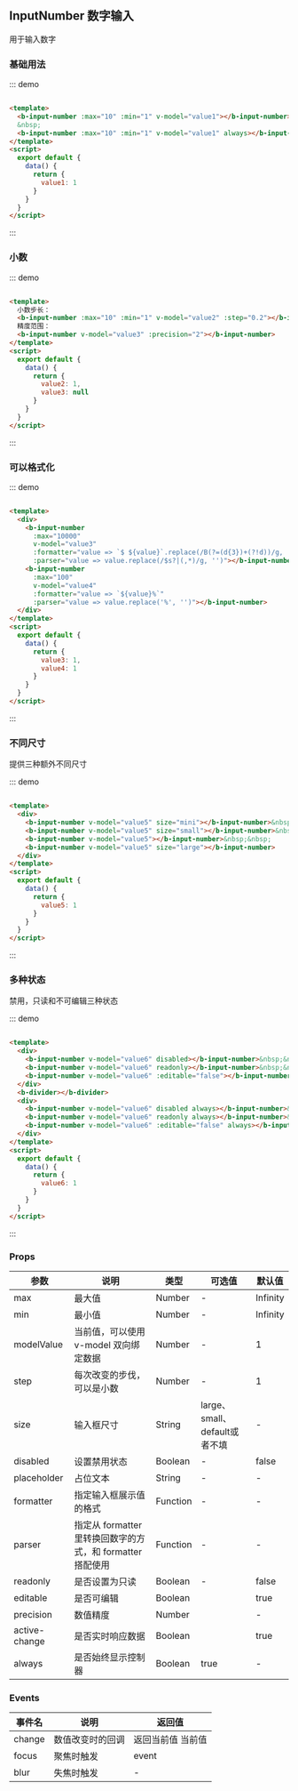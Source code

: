 ## InputNumber 数字输入

<div class="global-anchor">
  <b-anchor :scroll-offset="100">
    <b-anchor-link href="#ji-chu-yong-fa" title="基础用法"></b-anchor-link>
    <b-anchor-link href="#xiao-shu" title="小数"></b-anchor-link>
    <b-anchor-link href="#ke-yi-ge-shi-hua" title="可以格式化"></b-anchor-link>
    <b-anchor-link href="#bu-tong-chi-cun" title="不同尺寸"></b-anchor-link>
    <b-anchor-link href="#duo-zhong-zhuang-tai" title="多种状态"></b-anchor-link>
    <b-anchor-link href="#props" title="Props"></b-anchor-link>
    <b-anchor-link href="#events" title="Events"></b-anchor-link>
  </b-anchor>
</div>

用于输入数字

### 基础用法

::: demo

```html

<template>
  <b-input-number :max="10" :min="1" v-model="value1"></b-input-number>
  &nbsp;
  <b-input-number :max="10" :min="1" v-model="value1" always></b-input-number>
</template>
<script>
  export default {
    data() {
      return {
        value1: 1
      }
    }
  }
</script>
```

:::

### 小数

::: demo

```html

<template>
  小数步长：
  <b-input-number :max="10" :min="1" v-model="value2" :step="0.2"></b-input-number>
  精度范围：
  <b-input-number v-model="value3" :precision="2"></b-input-number>
</template>
<script>
  export default {
    data() {
      return {
        value2: 1,
        value3: null
      }
    }
  }
</script>
```

:::

### 可以格式化

::: demo

```html

<template>
  <div>
    <b-input-number
      :max="10000"
      v-model="value3"
      :formatter="value => `$ ${value}`.replace(/B(?=(d{3})+(?!d))/g, ',')"
      :parser="value => value.replace(/$s?|(,*)/g, '')"></b-input-number>&nbsp;&nbsp;
    <b-input-number
      :max="100"
      v-model="value4"
      :formatter="value => `${value}%`"
      :parser="value => value.replace('%', '')"></b-input-number>
  </div>
</template>
<script>
  export default {
    data() {
      return {
        value3: 1,
        value4: 1
      }
    }
  }
</script>
```

:::

### 不同尺寸

提供三种额外不同尺寸

::: demo

```html

<template>
  <div>
    <b-input-number v-model="value5" size="mini"></b-input-number>&nbsp;
    <b-input-number v-model="value5" size="small"></b-input-number>&nbsp;&nbsp;
    <b-input-number v-model="value5"></b-input-number>&nbsp;&nbsp;
    <b-input-number v-model="value5" size="large"></b-input-number>
  </div>
</template>
<script>
  export default {
    data() {
      return {
        value5: 1
      }
    }
  }
</script>
```

:::

### 多种状态

禁用，只读和不可编辑三种状态

::: demo

```html

<template>
  <div>
    <b-input-number v-model="value6" disabled></b-input-number>&nbsp;&nbsp;
    <b-input-number v-model="value6" readonly></b-input-number>&nbsp;&nbsp;
    <b-input-number v-model="value6" :editable="false"></b-input-number>
  </div>
  <b-divider></b-divider>
  <div>
    <b-input-number v-model="value6" disabled always></b-input-number>&nbsp;&nbsp;
    <b-input-number v-model="value6" readonly always></b-input-number>&nbsp;&nbsp;
    <b-input-number v-model="value6" :editable="false" always></b-input-number>
  </div>
</template>
<script>
  export default {
    data() {
      return {
        value6: 1
      }
    }
  }
</script>
```

:::

### Props

| 参数      | 说明    | 类型      | 可选值       | 默认值   |
|---------- |-------- |---------- |-------------  |-------- |
|max|    最大值    |Number    |-  |Infinity|
|min    |最小值|    Number|    - |Infinity|
|modelValue|    当前值，可以使用 v-model 双向绑定数据|    Number| - |    1|
|step|    每次改变的步伐，可以是小数|    Number| - |    1|
|size    |输入框尺寸|String| large、small、default或者不填|    - |
|disabled|    设置禁用状态    |Boolean| - |    false|
|placeholder|    占位文本|    String| -|    - |
|formatter    |指定输入框展示值的格式|    Function| -|    -|
|parser    |指定从 formatter 里转换回数字的方式，和 formatter 搭配使用|    Function| - |    -|
|readonly    |是否设置为只读|    Boolean|-|    false|
|editable    |是否可编辑|    Boolean| |    true|
|precision    |数值精度|    Number| |    -|
|active-change|    是否实时响应数据|    Boolean| |    true|
| always |    是否始终显示控制器 |    Boolean| true |    - |

### Events

| 事件名      | 说明    | 返回值      |
|---------- |-------- |---------- |
| change |    数值改变时的回调|返回当前值 当前值|
| focus |    聚焦时触发|    event|
| blur |    失焦时触发|    -|
